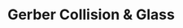 ---
title: "Gerber Collision & Glass"
url: /atlanta/gerber-collision-and-glass/
shop: car repair
---
